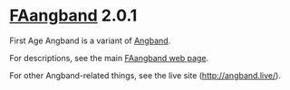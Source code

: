# [FAangband](https://github.com/NickMcConnell/FAangband) 2.0.1

First Age Angband is a variant of [Angband](http://angband.github.io/angband/).

For descriptions, see the main [FAangband web page](http://nickmcconnell.github.io/FAangband/).

For other Angband-related things, see the live site (http://angband.live/).
